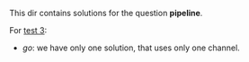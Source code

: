 This dir contains solutions for the question **pipeline**.

For [test 3](https://docs.google.com/document/d/1V_gE8B719MlEBKJdCF6k9Ee-5y-jLWbFliKphyl-aj4/edit):
- *go*: we have only one solution, that uses only one channel.

